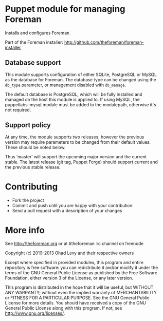 # Puppet module for managing Foreman

Installs and configures Foreman.

Part of the Foreman installer: http://github.com/theforeman/foreman-installer

## Database support

This module supports configuration of either SQLite, PostgreSQL or MySQL as the
database for Foreman.  The database type can be changed using the `db_type`
parameter, or management disabled with `db_manage`.

The default database is PostgreSQL, which will be fully installed and managed
on the host this module is applied to.  If using MySQL, the puppetlabs-mysql
module must be added to the modulepath, otherwise it's not required.

## Support policy

At any time, the module supports two releases, however the previous version
may require parameters to be changed from their default values.  These should
be noted below.

Thus 'master' will support the upcoming major version and the current stable.
The latest release (git tag, Puppet Forge) should support current and the
previous stable release.

# Contributing

* Fork the project
* Commit and push until you are happy with your contribution
* Send a pull request with a description of your changes

# More info

See http://theforeman.org or at #theforeman irc channel on freenode

Copyright (c) 2010-2013 Ohad Levy and their respective owners

Except where specified in provided modules, this program and entire
repository is free software: you can redistribute it and/or modify
it under the terms of the GNU General Public License as published by
the Free Software Foundation, either version 3 of the License, or
any later version.

This program is distributed in the hope that it will be useful,
but WITHOUT ANY WARRANTY; without even the implied warranty of
MERCHANTABILITY or FITNESS FOR A PARTICULAR PURPOSE.  See the
GNU General Public License for more details.
You should have received a copy of the GNU General Public License
along with this program.  If not, see <http://www.gnu.org/licenses/>.
